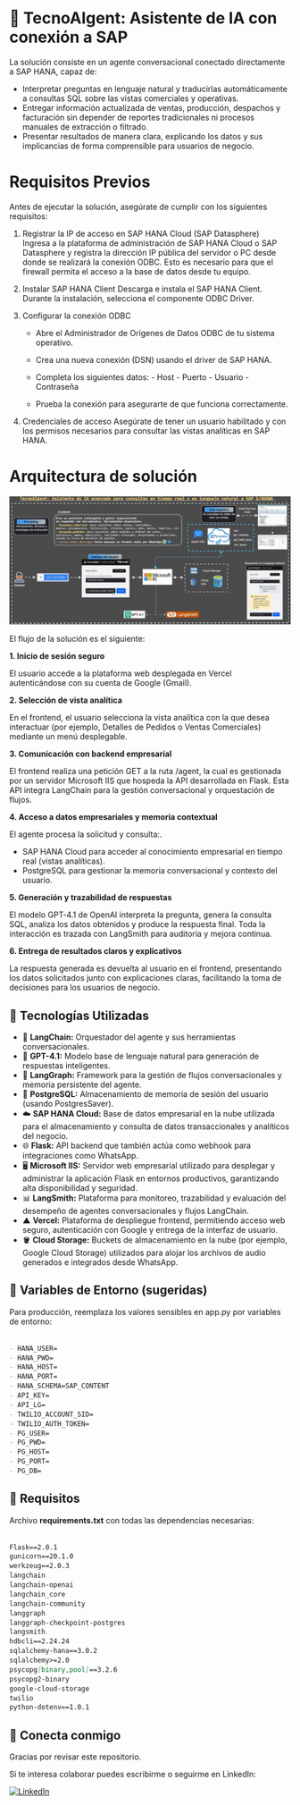 # 🤖 TecnoAIgent: Asistente de IA con conexión a SAP


La solución consiste en un agente conversacional conectado directamente a SAP HANA, capaz de:

- Interpretar preguntas en lenguaje natural y traducirlas automáticamente a consultas SQL sobre las vistas comerciales y operativas.
- Entregar información actualizada de ventas, producción, despachos y facturación sin depender de reportes tradicionales ni procesos manuales de extracción o filtrado.
- Presentar resultados de manera clara, explicando los datos y sus implicancias de forma comprensible para usuarios de negocio.

# Requisitos Previos

Antes de ejecutar la solución, asegúrate de cumplir con los siguientes requisitos:

1. Registrar la IP de acceso en SAP HANA Cloud (SAP Datasphere)  
Ingresa a la plataforma de administración de SAP HANA Cloud o SAP Datasphere y registra la dirección IP pública del servidor o PC desde donde se realizará la conexión ODBC.
Esto es necesario para que el firewall permita el acceso a la base de datos desde tu equipo.

2. Instalar SAP HANA Client
Descarga e instala el SAP HANA Client. Durante la instalación, selecciona el componente ODBC Driver.

3. Configurar la conexión ODBC
   - Abre el Administrador de Orígenes de Datos ODBC de tu sistema operativo.
   - Crea una nueva conexión (DSN) usando el driver de SAP HANA.
   - Completa los siguientes datos:
                        - Host
                        - Puerto
                        - Usuario
                        - Contraseña

   - Prueba la conexión para asegurarte de que funciona correctamente.

4. Credenciales de acceso
Asegúrate de tener un usuario habilitado y con los permisos necesarios para consultar las vistas analíticas en SAP HANA.

# Arquitectura de solución

![Arquitectura de Agente SQL SAP](Arquitectura_AgentSQL_SAP.gif)

El flujo de la solución es el siguiente:

 **1. Inicio de sesión seguro**

El usuario accede a la plataforma web desplegada en Vercel autenticándose con su cuenta de Google (Gmail).

 **2. Selección de vista analítica**

En el frontend, el usuario selecciona la vista analítica con la que desea interactuar (por ejemplo, Detalles de Pedidos o Ventas Comerciales) mediante un menú desplegable.

 **3. Comunicación con backend empresarial**

El frontend realiza una petición GET a la ruta /agent, la cual es gestionada por un servidor Microsoft IIS que hospeda la API desarrollada en Flask. Esta API integra LangChain para la gestión conversacional y orquestación de flujos.

 **4. Acceso a datos empresariales y memoria contextual**

El agente procesa la solicitud y consulta:.

- SAP HANA Cloud para acceder al conocimiento empresarial en tiempo real (vistas analíticas).
- PostgreSQL para gestionar la memoria conversacional y contexto del usuario.

 **5. Generación y trazabilidad de respuestas**

El modelo GPT‑4.1 de OpenAI interpreta la pregunta, genera la consulta SQL, analiza los datos obtenidos y produce la respuesta final. Toda la interacción es trazada con LangSmith para auditoría y mejora continua.

 **6. Entrega de resultados claros y explicativos**

La respuesta generada es devuelta al usuario en el frontend, presentando los datos solicitados junto con explicaciones claras, facilitando la toma de decisiones para los usuarios de negocio.



## 🚀 Tecnologías Utilizadas

- 🦜 **LangChain:** Orquestador del agente y sus herramientas conversacionales.
- 🤖 **GPT-4.1:** Modelo base de lenguaje natural para generación de respuestas inteligentes.
- 🔗 **LangGraph:** Framework para la gestión de flujos conversacionales y memoria persistente del agente.
- 🐘 **PostgreSQL:** Almacenamiento de memoria de sesión del usuario (usando PostgresSaver).
- ☁️ **SAP HANA Cloud:** Base de datos empresarial en la nube utilizada para el almacenamiento y consulta de datos transaccionales y analíticos del negocio.
- 🌐 **Flask:** API backend que también actúa como webhook para integraciones como WhatsApp.
- 🖥️ **Microsoft IIS:** Servidor web empresarial utilizado para desplegar y administrar la aplicación Flask en entornos productivos, garantizando alta disponibilidad y seguridad.
- 📊 **LangSmith:** Plataforma para monitoreo, trazabilidad y evaluación del desempeño de agentes conversacionales y flujos LangChain.
- ▲ **Vercel:** Plataforma de despliegue frontend, permitiendo acceso web seguro, autenticación con Google y entrega de la interfaz de usuario.
- 🪣 **Cloud Storage:** Buckets de almacenamiento en la nube (por ejemplo, Google Cloud Storage) utilizados para alojar los archivos de audio generados e integrados desde WhatsApp.


## 🔐 Variables de Entorno (sugeridas)
Para producción, reemplaza los valores sensibles en app.py por variables de entorno:

````markdown

- HANA_USER=
- HANA_PWD=
- HANA_HOST=
- HANA_PORT=
- HANA_SCHEMA=SAP_CONTENT
- API_KEY=
- API_LG=
- TWILIO_ACCOUNT_SID=
- TWILIO_AUTH_TOKEN=
- PG_USER=
- PG_PWD=
- PG_HOST=
- PG_PORT=
- PG_DB=
````

## 🧪 Requisitos
Archivo **requirements.txt** con todas las dependencias necesarias:

````markdown

Flask==2.0.1
gunicorn==20.1.0
werkzeug==2.0.3
langchain
langchain-openai
langchain_core
langchain-community
langgraph
langgraph-checkpoint-postgres
langsmith
hdbcli==2.24.24
sqlalchemy-hana==3.0.2
sqlalchemy>=2.0
psycopg[binary,pool]==3.2.6
psycopg2-binary
google-cloud-storage
twilio
python-dotenv==1.0.1

````

## 🤝 Conecta conmigo
Gracias por revisar este repositorio.

Si te interesa colaborar puedes escribirme o seguirme en LinkedIn:

[![LinkedIn](https://img.shields.io/badge/LinkedIn-Adrian%20Cárdenas-blue?logo=linkedin&logoColor=white)](https://www.linkedin.com/in/hector-cardenas-camacho-197101169/)

